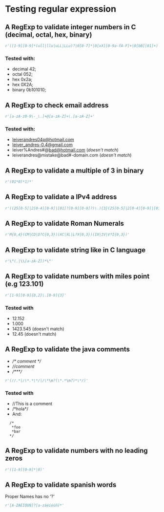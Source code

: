 # Testing regular expression

## A RegExp to validate integer numbers in C (decimal, octal, hex, binary)

```python
r'([1-9][0-9]*(ull|llu|uLL|LLu)?|0[0-7]*|0[xX][0-9a-fA-F]+|0[bB][01]+)'

```
### Tested with:

* decimal 42;
* octal 052;
* hex 0x2a;
* hex 0X2A;
* binary 0b101010;

## A RegExp to check email address

```python
r'[a-zA-z0-9\-_\.]+@[a-zA-Z]+\.[a-zA-Z]+'
```
### Tested with:

* leiverandres04p@hotmail.com
* leiver_andres-0.4@gmail.com
* leiver%Andres#@bad@hotmail.com (_doesn't match_)
* leiverandres@mistake@bad#-domain.com (_doesn't match_)

## A RegExp to validate a multiple of 3 in binary

```python
r'(01*0)*1)*'
```

## A RegExp to validate a IPv4 address

```python
r'((25[0-5]|2[0-4][0-9]|[01]?[0-9][0-9]?)\.){3}(25[0-5]|2[0-4][0-9]|[01]?[0-9][0-9]?)'
```

## A RegExp to validate Roman Numerals

```python
r'M{0,4}(CM|CD|D?C{0,3})(XC|XL|L?X{0,3})(IX|IV|V?I{0,3})'
```

## A RegExp to validate string like in C language

```python
r'\"(.|\\[a-zA-Z])*\"'
```

## A RegExp to validate numbers with miles point (e.g 123.101)

```python
r'[1-9][0-9]{0,2}\.[0-9]{3}'
```

### Tested with
* 12.152
* 1.000
* 1423.545 (doesn't match)
* 12.45 (doesn't match)

## A RegExp to validate the java comments
* _/\* comment \*/_
* _//comment_
* _/\***/_

```python
r'(//.*|/\*.*\*/|/\*\n?(\*.*\n?)*\*/)'
```

### Tested with

* //This is a comment
* /\*hola\*/
* And:  
```text
  /*
   *foo
   *bar
  */
```

## A RegExp to validate numbers with no leading zeros

```python
r'([1-9][0-9]*|0)'
```


## A RegExp to validate spanish words

Proper Names has no '?'
```python
r'[A-ZÁÉÍÓÚÑ]?[a-záéíóúñ]*'
```
